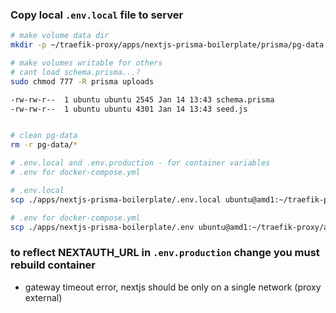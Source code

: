 ### Copy local `.env.local` file to server

```bash
# make volume data dir
mkdir -p ~/traefik-proxy/apps/nextjs-prisma-boilerplate/prisma/pg-data

# make volumes writable for others
# cant load schema.prisma...?
sudo chmod 777 -R prisma uploads

-rw-rw-r--  1 ubuntu ubuntu 2545 Jan 14 13:43 schema.prisma
-rw-rw-r--  1 ubuntu ubuntu 4301 Jan 14 13:43 seed.js


# clean pg-data
rm -r pg-data/*

# .env.local and .env.production - for container variables
# .env for docker-compose.yml

# .env.local
scp ./apps/nextjs-prisma-boilerplate/.env.local ubuntu@amd1:~/traefik-proxy/apps/nextjs-prisma-boilerplate

# .env for docker-compose.yml
scp ./apps/nextjs-prisma-boilerplate/.env ubuntu@amd1:~/traefik-proxy/apps/nextjs-prisma-boilerplate

```

### to reflect NEXTAUTH_URL in `.env.production` change you must rebuild container

- gateway timeout error, nextjs should be only on a single network (proxy external)
